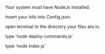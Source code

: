 Your system must have NodeJs Installed.

Insert your Info into Config.json.

open terminal to the directory your files are in.

type 'node deploy-commands.js'

type 'node index.js'
